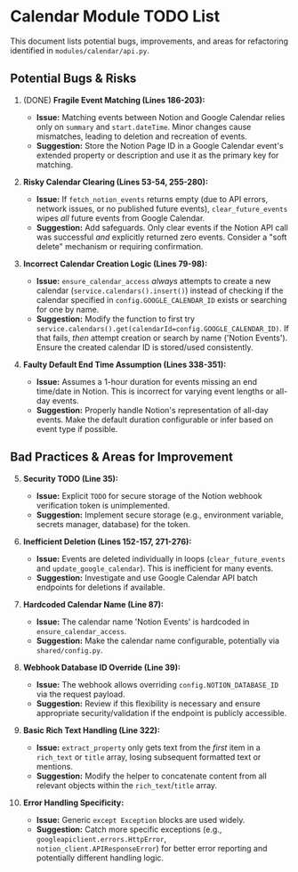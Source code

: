 # Calendar Module TODO List

This document lists potential bugs, improvements, and areas for refactoring identified in `modules/calendar/api.py`.

## Potential Bugs & Risks

1.  (DONE) **Fragile Event Matching (Lines 186-203):**
    *   **Issue:** Matching events between Notion and Google Calendar relies only on `summary` and `start.dateTime`. Minor changes cause mismatches, leading to deletion and recreation of events.
    *   **Suggestion:** Store the Notion Page ID in a Google Calendar event's extended property or description and use it as the primary key for matching.

2.  **Risky Calendar Clearing (Lines 53-54, 255-280):**
    *   **Issue:** If `fetch_notion_events` returns empty (due to API errors, network issues, or no published future events), `clear_future_events` wipes *all* future events from Google Calendar.
    *   **Suggestion:** Add safeguards. Only clear events if the Notion API call was successful *and* explicitly returned zero events. Consider a "soft delete" mechanism or requiring confirmation.

3.  **Incorrect Calendar Creation Logic (Lines 79-98):**
    *   **Issue:** `ensure_calendar_access` *always* attempts to create a new calendar (`service.calendars().insert()`) instead of checking if the calendar specified in `config.GOOGLE_CALENDAR_ID` exists or searching for one by name.
    *   **Suggestion:** Modify the function to first try `service.calendars().get(calendarId=config.GOOGLE_CALENDAR_ID)`. If that fails, *then* attempt creation or search by name ('Notion Events'). Ensure the created calendar ID is stored/used consistently.

4.  **Faulty Default End Time Assumption (Lines 338-351):**
    *   **Issue:** Assumes a 1-hour duration for events missing an end time/date in Notion. This is incorrect for varying event lengths or all-day events.
    *   **Suggestion:** Properly handle Notion's representation of all-day events. Make the default duration configurable or infer based on event type if possible.

## Bad Practices & Areas for Improvement

5.  **Security TODO (Line 35):**
    *   **Issue:** Explicit `TODO` for secure storage of the Notion webhook verification token is unimplemented.
    *   **Suggestion:** Implement secure storage (e.g., environment variable, secrets manager, database) for the token.

6.  **Inefficient Deletion (Lines 152-157, 271-276):**
    *   **Issue:** Events are deleted individually in loops (`clear_future_events` and `update_google_calendar`). This is inefficient for many events.
    *   **Suggestion:** Investigate and use Google Calendar API batch endpoints for deletions if available.

7.  **Hardcoded Calendar Name (Line 87):**
    *   **Issue:** The calendar name 'Notion Events' is hardcoded in `ensure_calendar_access`.
    *   **Suggestion:** Make the calendar name configurable, potentially via `shared/config.py`.

8.  **Webhook Database ID Override (Line 39):**
    *   **Issue:** The webhook allows overriding `config.NOTION_DATABASE_ID` via the request payload.
    *   **Suggestion:** Review if this flexibility is necessary and ensure appropriate security/validation if the endpoint is publicly accessible.

9.  **Basic Rich Text Handling (Line 322):**
    *   **Issue:** `extract_property` only gets text from the *first* item in a `rich_text` or `title` array, losing subsequent formatted text or mentions.
    *   **Suggestion:** Modify the helper to concatenate content from all relevant objects within the `rich_text`/`title` array.

10. **Error Handling Specificity:**
    *   **Issue:** Generic `except Exception` blocks are used widely.
    *   **Suggestion:** Catch more specific exceptions (e.g., `googleapiclient.errors.HttpError`, `notion_client.APIResponseError`) for better error reporting and potentially different handling logic.